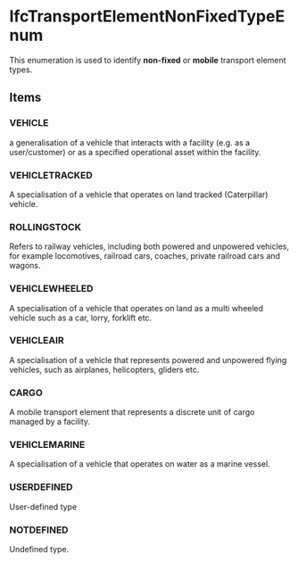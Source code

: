 # IfcTransportElementNonFixedTypeEnum

This enumeration is used to identify **non-fixed** or **mobile** transport element types.

## Items

### VEHICLE
a generalisation of a vehicle that interacts with a facility (e.g. as a user/customer) or as a specified operational asset within the facility.

### VEHICLETRACKED
A specialisation of a vehicle that operates on land tracked (Caterpillar) vehicle.

### ROLLINGSTOCK
Refers to railway vehicles, including both powered and unpowered vehicles, for example locomotives, railroad cars, coaches, private railroad cars and wagons.

### VEHICLEWHEELED
A specialisation of a vehicle that operates on land as a multi wheeled vehicle such as a car, lorry, forklift etc.

### VEHICLEAIR
A specialisation of a vehicle that represents powered and unpowered flying vehicles, such as airplanes, helicopters, gliders etc.

### CARGO
A mobile transport element that represents a discrete unit of cargo managed by a facility.

### VEHICLEMARINE
A specialisation of a vehicle that operates on water as a marine vessel.

### USERDEFINED
User-defined type

### NOTDEFINED
Undefined type.
